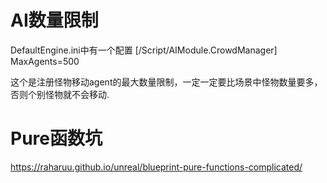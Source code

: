 # AI数量限制
DefaultEngine.ini中有一个配置
[/Script/AIModule.CrowdManager]
MaxAgents=500

这个是注册怪物移动agent的最大数量限制，一定一定要比场景中怪物数量要多，否则个别怪物就不会移动.

# Pure函数坑
https://raharuu.github.io/unreal/blueprint-pure-functions-complicated/
